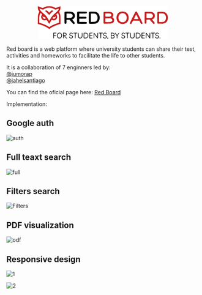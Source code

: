 <center>
<img src="https://raw.githubusercontent.com/jumorap/Chopin/master/src/view/assets/short-principal-slogan-logo.png"/>
</center>

Red board is a web platform where university students can share their test, activities and homeworks to facilitate the life to other students.

It is a collaboration of 7 enginners led by:
<br/>
[@jumorap](https://jumorap-dev.web.app/)
<br/>
[@jahelsantiago](https://jahel-santiago.web.app/)

You can find the oficial page here: [Red Board](https://redboardun.com/) 

Implementation:

## Google auth

![auth](https://lh3.googleusercontent.com/OuIKUYFitoypv43zeE2iIcWr9Cl0NVSBquBwC1239Deng1SotWKnOttbR99MVD9iN41KoXzfSCK4e6qI1a5rfRxYwI08y_W7Y3L3Y9h2diyZr6t1e58EE4-DQMEhqJeApSGwjKEGZw=w2400)

## Full teaxt search
![full](https://lh3.googleusercontent.com/5muUGmHXkY6CMc3HKyaonGlIPV3sjNls3ZE76lM77TIW3YlLdXIY4eeZMinaHgDDMmx8W7Hlq3pg4-mtc1QxMqw-bn4wZzVm2DDzfmcoRs5DSQ2Xv5FQzueN9Mx26JlzAgAlxYfg9Q=w2400)

## Filters search
![Filters](https://lh3.googleusercontent.com/OhP7mQtcsciESbJ4hKhFzbQ7ICwJ6HGpHYm9BaWZ2KIBJQrfQBP2Kdv1M5TjrhgSa5_IYrrmwtdaPsXqV7E3rZXjbW5jkgluLB8H44erCTk2WW8MZv8i1VvrCWX5Z8LW_4XkOKoWxg=w2400)

## PDF visualization
![odf](https://lh3.googleusercontent.com/YB9BQCKegOIhdA2AtjP0f2GCtbRvc2SJszeJk9xD8iht652Z5mO8Tl2WuQ28NM1acdXW2Qz6m_FhdCXd5C55Ry8Na48JZA_BVK7kLdU59dbWRKCQVik1cIYa5MO86fej-XBVuiVkCQ=w2400)

## Responsive design
![1](https://lh3.googleusercontent.com/VvhTR4VphBld100_CZnwNGvGtSl91QCBhB7tIkDn1O5wtUyj3Z9Aja96BfQ4qeHYmOUGvUSGktJM_ejDzOR1CRwcswySKH19Z6x4ZYRaHuc6YnjZ95jHVj3UlSLu_bJAlsEgs5mQAA=w2400)

![2](https://lh3.googleusercontent.com/r7EeE3sQ_CP9yR5YxC-W4-ckRbinEnbF8c2HYRb3riN3M26ZwL2Cz1NJaMvkhatCTM7w-dyUVOZFVxgsq9hmJkvMPzMFu_m8YLiWVfcT6PEJRZWDGulVsMQ9TyaizVa27D2sTfSnJA=w2400)

